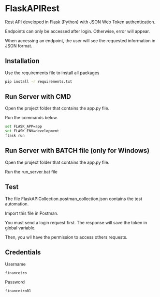 # FlaskAPIRest

Rest API developed in Flask (Python) with JSON Web Token authentication.

Endpoints can only be accessed after login. Otherwise, error will appear.

When accessing an endpoint, the user will see the requested information in JSON format.

## Installation

Use the requirements file to install all packages

```bash
pip install -r requirements.txt
```

## Run Server with CMD

Open the project folder that contains the app.py file.

Run the commands below.

```bash
set FLASK_APP=app
set FLASK_ENV=development
flask run
```

## Run Server with BATCH file (only for Windows)

Open the project folder that contains the app.py file.

Run the run_server.bat file

## Test

The file FlaskAPICollection.postman_collection.json contains the test automation.

Import this file in Postman.

You must send a login request first. The response will save the token in global variable.

Then, you wll have the permission to access others requests.

## Credentials

Username
```bash
financeiro
```
Password
```bash
financeiro01
```
